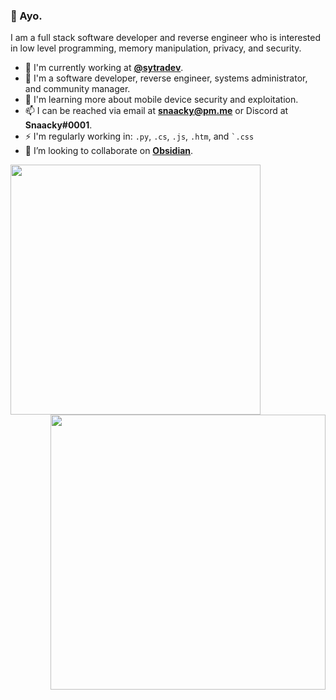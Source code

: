 

<h3>👋 Ayo.</h3>

I am a full stack software developer and reverse engineer who is interested in low level programming, memory manipulation, privacy, and security. 

<div class="test1">
  <ul>
    <li> 🏢 I'm currently working at <b><a href="https://github.com/sytradev">@sytradev</a></b>.
    <li>  💼 I'm a software developer, reverse engineer, systems administrator, and community manager.
    <li>  🌱 I'm learning more about mobile device security and exploitation.
    <li>  📫 I can be reached via email at <b><a href="mailto:snaacky@pm.me">snaacky@pm.me</a></b> or Discord at <b>Snaacky#0001</b>.
    <li>  ⚡ I'm regularly working in: <code>.py</code>, <code>.cs</code>, <code>.js</code>, <code>.htm</code>, and <code>`.css</code>
    <li>  👯 I’m looking to collaborate on <b><a href="tps://github.com/Snaacky/obsidian">Obsidian</a></b>.
  </ul>
</div>

<div class="test">
<img style="float: left" width="400" src="https://github-readme-stats.vercel.app/api?username=Snaacky&count_private=true&show_icons=true&theme=dark&hide_border=true">
<img style="float: right" width="440" src="https://github-readme-stats.vercel.app/api/wakatime?username=snaacky&theme=dark&hide_border=true">

</div>
